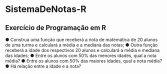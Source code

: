 # SistemaDeNotas-R
## Exercício de Programação em R
● Construa uma função que receberá a nota de matemática de 20 alunos de uma turma e calculará a média e a mediana das notas;
● Outra função receberá a idade dos respectivos 20 alunos e calculará a média e mediana das idades;
● Entre os alunos com 50% das menores idades, qual a nota média?
● Entre os alunos com 50% das maiores idades, qual a nota média?
● Há relação entre a idade e a nota?
